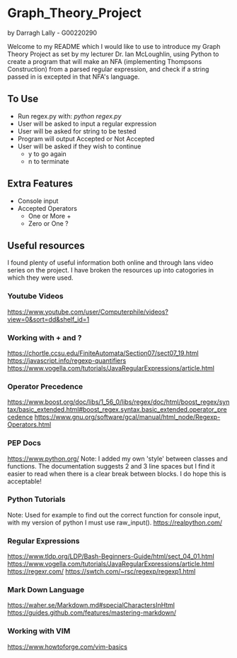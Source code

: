 # Graph_Theory_Project
by Darragh Lally - G00220290

Welcome to my README which I would like to use to introduce my Graph Theory Project as set by my lecturer Dr. Ian McLoughlin, using Python to create a program that will make an NFA (implementing Thompsons Construction) from a parsed regular expression, and check if a string passed in is excepted in that NFA's language. 

## To Use
* Run regex.py with: *python regex.py*
* User will be asked to input a regular expression
* User will be asked for string to be tested
* Program will output Accepted or Not Accepted
* User will be asked if they wish to continue
	* y to go again
	* n to terminate

## Extra Features
* Console input
* Accepted Operators
	* One or More \+
	* Zero or One \?


## Useful resources
I found plenty of useful information both online and through Ians video series on the project. I have broken the resources up into catogories in which they were used.

### Youtube Videos
https://www.youtube.com/user/Computerphile/videos?view=0&sort=dd&shelf_id=1

### Working with \+ and \?
https://chortle.ccsu.edu/FiniteAutomata/Section07/sect07_19.html
https://javascript.info/regexp-quantifiers
https://www.vogella.com/tutorials/JavaRegularExpressions/article.html

### Operator Precedence
https://www.boost.org/doc/libs/1_56_0/libs/regex/doc/html/boost_regex/syntax/basic_extended.html#boost_regex.syntax.basic_extended.operator_precedence
https://www.gnu.org/software/gcal/manual/html_node/Regexp-Operators.html

### PEP Docs
https://www.python.org/
Note: I added my own 'style' between classes and functions. The documentation suggests 2 and 3 line spaces but I find it easier to read when there is a clear break between blocks. I do hope this is acceptable!

### Python Tutorials
Note: Used for example to find out the correct function for console input, with my version of python I must use raw_input\(\).
https://realpython.com/

### Regular Expressions
https://www.tldp.org/LDP/Bash-Beginners-Guide/html/sect_04_01.html
https://www.vogella.com/tutorials/JavaRegularExpressions/article.html
https://regexr.com/
https://swtch.com/~rsc/regexp/regexp1.html

### Mark Down Language
https://waher.se/Markdown.md#specialCharactersInHtml
https://guides.github.com/features/mastering-markdown/

### Working with VIM
https://www.howtoforge.com/vim-basics

           
